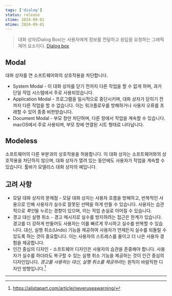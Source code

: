 ```yaml
---
tags: ['dialog']
status: release
ctime: 2024-09-01
mtime: 2024-09-01
---
```


> 대화 상자(Dialog Box)는 사용자에게 정보를 전달하고 응답을 요청하는 그래픽 제어 요소이다.
> [Dialog box](https://en.wikipedia.org/wiki/Dialog_box)

## Modal

대화 상자를 연 소프트웨어와의 상호작용을 차단합니다.

- System Modal - 이 대화 상자를 닫기 전까지 다른 작업을 할 수 없게 하며, 과거 단일 작업 시스템에서 주로 사용되었습니다.
- Application Modal - 프로그램을 일시적으로 중단시키며, 대화 상자가 닫히기 전까지 다른 작업을 할 수 없습니다. 이는 워크플로우를 방해하거나 사용자 오류를 초래할 수 있어 종종 비판받습니다.
- Document Modal - 부모 창만 차단하며, 다른 창에서 작업을 계속할 수 있습니다. macOS에서 주로 사용되며, 부모 창에 연결된 시트 형태로 나타납니다.

## Modeless

소프트웨어의 다른 부분과의 상호작용을 허용합니다. 이 대화 상자는 소프트웨어와의 상호작용을 차단하지 않으며, 대화 상자가 열려 있는 동안에도 사용자가 작업을 계속할 수 있습니다. 툴바가 모델리스 대화 상자의 예입니다.

## 고려 사항

- 모달 대화 상자의 문제점 - 모달 대화 상자는 사용자 흐름을 방해하고, 반복적인 사용으로 인해 사용자가 실수로 잘못된 선택을 하게 만들 수 있습니다. 사용자는 습관적으로 *확인*을 누르는 경향이 있으며, 이는 작업 손실로 이어질 수 있습니다.
- 경고 대신 실행 취소 - 경고 메시지로 실수를 방지하려는 접근은 한계가 있습니다. 경고를 더 강하게 만들어도 사용자는 이를 빠르게 무시하고 실수를 반복할 수 있습니다. 대신, 실행 취소(Undo) 기능을 제공하여 사용자가 언제든지 실수를 되돌릴 수 있도록 하는 것이 중요합니다. 이는 사용자의 스트레스를 줄이고 더 나은 사용자 경험을 제공합니다.
- 인간 중심의 디자인 - 소프트웨어 디자인은 사용자의 습관을 존중해야 합니다. 사용자가 실수를 하더라도 복구할 수 있는 실행 취소 기능을 제공하는 것이 인간 중심의 디자인입니다. *경고를 사용하는 대신, 실행 취소를 제공하라*는 원칙이 바람직한 디자인 방향입니다.[^313-1]

---

[^313-1]: https://alistapart.com/article/neveruseawarning/
